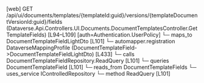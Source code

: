 [web] GET /api/ui/documents/templates/{templateId:guid}/versions/{templateDocumentVersionId:guid}/fields  (Dataverse.Api.Controllers.UI.Documents.DocumentTemplatesController.GetTemplateFields)  [L94–L109] [auth=Authentication.UserPolicy]
  └─ maps_to DocumentTemplateFieldLightDto [L101]
    └─ automapper.registration DataverseMappingProfile (DocumentTemplateField->DocumentTemplateFieldLightDto) [L433]
  └─ calls DocumentTemplateFieldRepository.ReadQuery [L101]
  └─ queries DocumentTemplateField [L101]
    └─ reads_from DocumentTemplateFields
  └─ uses_service IControlledRepository<DocumentTemplateField>
    └─ method ReadQuery [L101]

